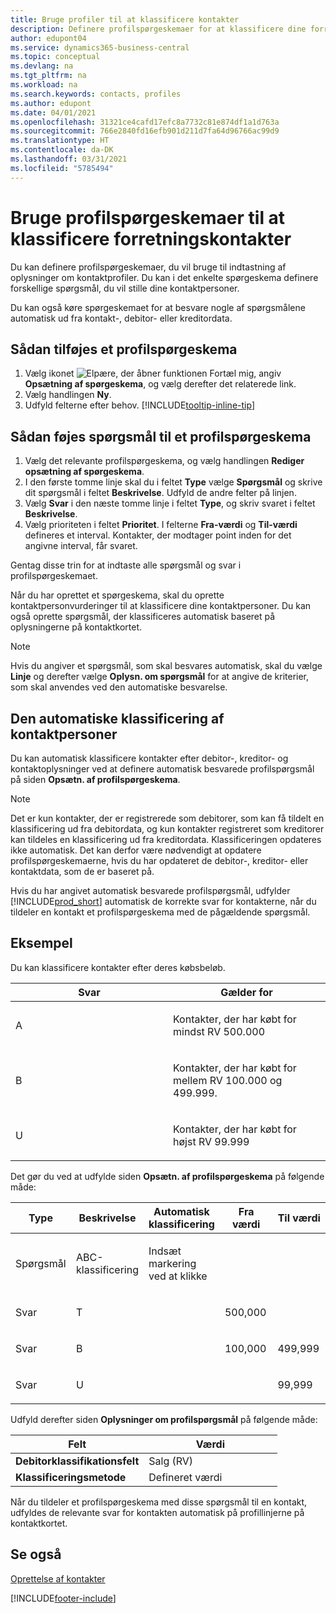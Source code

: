 ```yaml
---
title: Bruge profiler til at klassificere kontakter
description: Definere profilspørgeskemaer for at klassificere dine forretningskontakter
author: edupont04
ms.service: dynamics365-business-central
ms.topic: conceptual
ms.devlang: na
ms.tgt_pltfrm: na
ms.workload: na
ms.search.keywords: contacts, profiles
ms.author: edupont
ms.date: 04/01/2021
ms.openlocfilehash: 31321ce4cafd17efc8a7732c81e874df1a1d763a
ms.sourcegitcommit: 766e2840fd16efb901d211d7fa64d96766ac99d9
ms.translationtype: HT
ms.contentlocale: da-DK
ms.lasthandoff: 03/31/2021
ms.locfileid: "5785494"
---
```

# <a name="use-profile-questionnaires-to-classify-business-contacts"></a>Bruge profilspørgeskemaer til at klassificere forretningskontakter
Du kan definere profilspørgeskemaer, du vil bruge til indtastning af oplysninger om kontaktprofiler. Du kan i det enkelte spørgeskema definere forskellige spørgsmål, du vil stille dine kontaktpersoner.  

Du kan også køre spørgeskemaet for at besvare nogle af spørgsmålene automatisk ud fra kontakt-, debitor- eller kreditordata.  

## <a name="to-add-a-profile-questionnaire"></a>Sådan tilføjes et profilspørgeskema
1.  Vælg ikonet ![Elpære, der åbner funktionen Fortæl mig](media/ui-search/search_small.png "Fortæl mig, hvad du vil foretage dig"), angiv **Opsætning af spørgeskema**, og vælg derefter det relaterede link.  
2.  Vælg handlingen **Ny**.  
3.  Udfyld felterne efter behov. [!INCLUDE[tooltip-inline-tip](includes/tooltip-inline-tip_md.md)]  

## <a name="to-add-questions-to-a-profile-questionnaire"></a>Sådan føjes spørgsmål til et profilspørgeskema
1.  Vælg det relevante profilspørgeskema, og vælg handlingen **Rediger opsætning af spørgeskema**.  
2.  I den første tomme linje skal du i feltet **Type** vælge **Spørgsmål** og skrive dit spørgsmål i feltet **Beskrivelse**. Udfyld de andre felter på linjen.  
3.  Vælg **Svar** i den næste tomme linje i feltet **Type**, og skriv svaret i feltet **Beskrivelse**.  
4.  Vælg prioriteten i feltet **Prioritet**. I felterne **Fra-værdi** og **Til-værdi** defineres et interval. Kontakter, der modtager point inden for det angivne interval, får svaret.  

Gentag disse trin for at indtaste alle spørgsmål og svar i profilspørgeskemaet.

Når du har oprettet et spørgeskema, skal du oprette kontaktpersonvurderinger til at klassificere dine kontaktpersoner. Du kan også oprette spørgsmål, der klassificeres automatisk baseret på oplysningerne på kontaktkortet.  

> [!NOTE]
> Hvis du angiver et spørgsmål, som skal besvares automatisk, skal du vælge <STRONG>Linje</STRONG> og derefter vælge <STRONG>Oplysn. om spørgsmål</STRONG> for at angive de kriterier, som skal anvendes ved den automatiske besvarelse.

## <a name="the-automatic-classification-of-contacts"></a>Den automatiske klassificering af kontaktpersoner
Du kan automatisk klassificere kontakter efter debitor-, kreditor- og kontaktoplysninger ved at definere automatisk besvarede profilspørgsmål på siden **Opsætn. af profilspørgeskema**.  

> [!NOTE]
> Det er kun kontakter, der er registrerede som debitorer, som kan få tildelt en klassificering ud fra debitordata, og kun kontakter registreret som kreditorer kan tildeles en klassificering ud fra kreditordata. Klassificeringen opdateres ikke automatisk. Det kan derfor være nødvendigt at opdatere profilspørgeskemaerne, hvis du har opdateret de debitor-, kreditor- eller kontaktdata, som de er baseret på.  

Hvis du har angivet automatisk besvarede profilspørgsmål, udfylder [!INCLUDE[prod_short](includes/prod_short.md)] automatisk de korrekte svar for kontakterne, når du tildeler en kontakt et profilspørgeskema med de pågældende spørgsmål.  

## <a name="example"></a>Eksempel
Du kan klassificere kontakter efter deres købsbeløb.

<table>
<colgroup>
<col style="width: 50%" />
<col style="width: 50%" />
</colgroup>
<thead>
<tr class="header">
<th><strong>Svar</strong></th>
<th><strong>Gælder for</strong></th>
</tr>
</thead>
<tbody>
<tr class="odd">
<td><p>A</p></td>
<td><p>Kontakter, der har købt for mindst RV 500.000</p></td>
</tr>
<tr class="even">
<td><p>B</p></td>
<td><p>Kontakter, der har købt for mellem RV 100.000 og 499.999.</p></td>
</tr>
<tr class="odd">
<td><p>U</p></td>
<td><p>Kontakter, der har købt for højst RV 99.999</p></td>
</tr>
</tbody>
</table>

Det gør du ved at udfylde siden **Opsætn. af profilspørgeskema** på følgende måde:


<table>
<colgroup>
<col style="width: 20%" />
<col style="width: 20%" />
<col style="width: 20%" />
<col style="width: 20%" />
<col style="width: 20%" />
</colgroup>
<thead>
<tr class="header">
<th><strong>Type</strong></th>
<th><strong>Beskrivelse</strong></th>
<th><strong>Automatisk klassificering</strong></th>
<th><strong>Fra værdi</strong></th>
<th><strong>Til værdi</strong></th>
</tr>
</thead>
<tbody>
<tr class="odd">
<td><p>Spørgsmål</p></td>
<td><p>ABC-klassificering</p></td>
<td><p>Indsæt markering ved at klikke</p></td>
<td><p> </p></td>
<td><p> </p></td>
</tr>
<tr class="even">
<td><p>Svar</p></td>
<td><p>T</p></td>
<td><p> </p></td>
<td><p>500,000</p></td>
<td><p> </p></td>
</tr>
<tr class="odd">
<td><p>Svar</p></td>
<td><p>B</p></td>
<td><p> </p></td>
<td><p>100,000</p></td>
<td><p>499,999</p></td>
</tr>
<tr class="even">
<td><p>Svar</p></td>
<td><p>U</p></td>
<td><p> </p></td>
<td><p> </p></td>
<td><p>99,999</p></td>
</tr>
</tbody>
</table>

Udfyld derefter siden **Oplysninger om profilspørgsmål** på følgende måde:
<table>
<colgroup>
<col style="width: 50%" />
<col style="width: 50%" />
</colgroup>
<thead>
<tr class="header">
<th><strong>Felt</strong></th>
<th><strong>Værdi</strong></th>
</tr>
</thead>
<tbody>
<tr>
<td><strong>Debitorklassifikationsfelt</strong></td>
<td><emphasis>Salg (RV)</emphasis></td>
</tr>
<tr>
<td><strong>Klassificeringsmetode</strong></td>
<td><emphasis>Defineret værdi</emphasis></td>
</tr>
</tbody>
</table>

Når du tildeler et profilspørgeskema med disse spørgsmål til en kontakt, udfyldes de relevante svar for kontakten automatisk på profillinjerne på kontaktkortet.

## <a name="see-also"></a>Se også
[Oprettelse af kontakter](marketing-create-contact-companies.md)  


[!INCLUDE[footer-include](includes/footer-banner.md)]